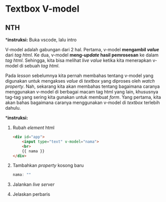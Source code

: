 # Textbox V-model

## NTH

***instruksi:** Buka vscode, lalu intro

V-model adalah gabungan dari 2 hal. Pertama, v-model **mengambil *value*** dari *tag html*. Ke dua, v-model **meng-*update* hasil pemrosesan** ke dalam *tag html*. Sehingga, kita bisa melihat *live value* ketika kita menerapkan v-model di sebuah *tag html*.

Pada *lesson* sebelumnya kita pernah membahas tentang v-model yang digunakan untuk mengakses *value* di *textbox* yang diproses oleh *watch property*. Nah, sekarang kita akan membahas tentang bagaimana caranya menggunakan v-model di berbagai macam tag html yang lain, khususnya tag-tag yang sering kita gunakan untuk membuat *form*. Yang pertama, kita akan bahas bagaimana caranya menggunakan v-model di *textbox* terlebih dahulu.

***instruksi:**

1. Rubah *element* html

    ```html
    <div id="app">
        <input type="text" v-model="nama">
        <br>
        {{ nama }}
    </div>
    ```

2. Tambahkan *property* kosong baru

    ```js
    nama: ""
    ```

3. Jalankan *live server*

4. Jelaskan perbaris
